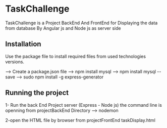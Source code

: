 # TaskChallenge

TaskChallenge is a Project BackEnd And FrontEnd  for Displaying the data from database By Angular js and Node js as server side

## Installation

Use the package file to install required files from used technologies versions.

--> Create a package.json file
--> npm install mysql
--> npm install mysql --save
--> sudo npm install -g express-generator



## Running the project

1- Run the back End Project server (Express - Node js)
the command line is openning from projectBackEnd Directory
--> nodemon

2-open the HTML file by browser from projectFrontEnd
  taskDisplay.html
